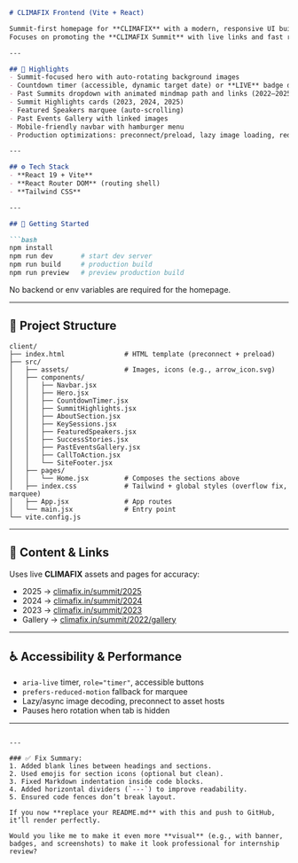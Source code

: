 ````md
# CLIMAFIX Frontend (Vite + React)

Summit-first homepage for **CLIMAFIX** with a modern, responsive UI built on React and Tailwind CSS.  
Focuses on promoting the **CLIMAFIX Summit** with live links and fast rendering in production.

---

## 🌟 Highlights
- Summit-focused hero with auto-rotating background images  
- Countdown timer (accessible, dynamic target date) or **LIVE** badge during event  
- Past Summits dropdown with animated mindmap path and links (2022–2025)  
- Summit Highlights cards (2023, 2024, 2025)  
- Featured Speakers marquee (auto-scrolling)  
- Past Events Gallery with linked images  
- Mobile-friendly navbar with hamburger menu  
- Production optimizations: preconnect/preload, lazy image loading, reduced-motion  

---

## ⚙️ Tech Stack
- **React 19 + Vite**  
- **React Router DOM** (routing shell)  
- **Tailwind CSS**

---

## 🚀 Getting Started

```bash
npm install
npm run dev       # start dev server
npm run build     # production build
npm run preview   # preview production build
````

No backend or env variables are required for the homepage.

---

## 📂 Project Structure

```
client/
├── index.html               # HTML template (preconnect + preload)
├── src/
│   ├── assets/              # Images, icons (e.g., arrow_icon.svg)
│   ├── components/
│   │   ├── Navbar.jsx
│   │   ├── Hero.jsx
│   │   ├── CountdownTimer.jsx
│   │   ├── SummitHighlights.jsx
│   │   ├── AboutSection.jsx
│   │   ├── KeySessions.jsx
│   │   ├── FeaturedSpeakers.jsx
│   │   ├── SuccessStories.jsx
│   │   ├── PastEventsGallery.jsx
│   │   ├── CallToAction.jsx
│   │   └── SiteFooter.jsx
│   ├── pages/
│   │   └── Home.jsx         # Composes the sections above
│   ├── index.css            # Tailwind + global styles (overflow fix, marquee)
│   ├── App.jsx              # App routes
│   └── main.jsx             # Entry point
└── vite.config.js
```

---

## 🔗 Content & Links

Uses live **CLIMAFIX** assets and pages for accuracy:

* 2025 → [climafix.in/summit/2025](https://climafix.in/summit/2025/)
* 2024 → [climafix.in/summit/2024](https://climafix.in/summit/2024/)
* 2023 → [climafix.in/summit/2023](https://climafix.in/summit/2023/)
* Gallery → [climafix.in/summit/2022/gallery](https://climafix.in/summit/2022/gallery)

---

## ♿ Accessibility & Performance

* `aria-live` timer, `role="timer"`, accessible buttons
* `prefers-reduced-motion` fallback for marquee
* Lazy/async image decoding, preconnect to asset hosts
* Pauses hero rotation when tab is hidden

---

```

---

### ✅ Fix Summary:
1. Added blank lines between headings and sections.  
2. Used emojis for section icons (optional but clean).  
3. Fixed Markdown indentation inside code blocks.  
4. Added horizontal dividers (`---`) to improve readability.  
5. Ensured code fences don’t break layout.

If you now **replace your README.md** with this and push to GitHub, it’ll render perfectly.  

Would you like me to make it even more **visual** (e.g., with banner, badges, and screenshots) to make it look professional for internship review?
```
